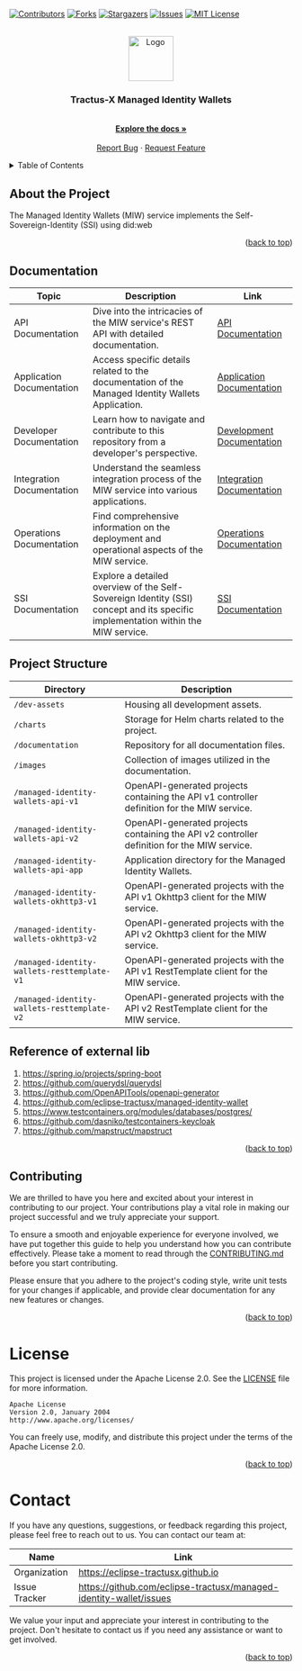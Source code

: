 <a name="readme-top"></a>

<!-- Shields -->
[![Contributors][contributors-shield]][contributors-url]
[![Forks][forks-shield]][forks-url]
[![Stargazers][stars-shield]][stars-url]
[![Issues][issues-shield]][issues-url]
[![MIT License][license-shield]][license-url]



<!-- Caption -->

<br />
<div align="center">
  <a href="https://eclipse-tractusx.github.io/img/logo_tractus-x.svg">
    <img src="https://eclipse-tractusx.github.io/img/logo_tractus-x.svg" alt="Logo" width="80" height="80">
  </a>

<h3 align="center">Tractus-X Managed Identity Wallets</h3>

  <p align="center">
    <br />
        <a href="https://github.com/eclipse-tractusx/managed-identity-wallet/tree/main/cx-ssi-lib/docs"><strong>Explore the docs »</strong></a>
        <br />
    <br />
    <a href="https://github.com/eclipse-tractusx/managed-identity-wallet/issues">Report Bug</a>
    ·
    <a href="https://github.com/eclipse-tractusx/managed-identity-wallet/issues">Request Feature</a>
  </p>
</div>

<!-- TABLE OF CONTENTS -->
<details>
  <summary>Table of Contents</summary>
  <ol>
    <li>
      <a href="#about-the-project">About The Project</a>
    </li>
    <li><a href="#documentation">Documentation</a></li>
    <li><a href="#project-structure">Project Structure</a></li>
    <li><a href="#reference-of-external-lib">Reference of external lib</a></li>
    <li><a href="#contributing">Contributing</a></li>
    <li><a href="#license">License</a></li>
    <li><a href="#contact">Contact</a></li>
  </ol>
</details>

## About the Project

The Managed Identity Wallets (MIW) service implements the Self-Sovereign-Identity (SSI) using did:web

<p align="right">(<a href="#readme-top">back to top</a>)</p>

## Documentation

| Topic                     | Description                                                                                                                      | Link                                                       |
|---------------------------|----------------------------------------------------------------------------------------------------------------------------------|------------------------------------------------------------|
| API Documentation         | Dive into the intricacies of the MIW service's REST API with detailed documentation.                                             | [API Documentation](/documentation/api)                    |
| Application Documentation | Access specific details related to the documentation of the Managed Identity Wallets Application.                                | [Application Documentation](/managed-identity-wallets-app) |
| Developer Documentation   | Learn how to navigate and contribute to this repository from a developer's perspective.                                          | [Development Documentation](/documentation/development)    |
| Integration Documentation | Understand the seamless integration process of the MIW service into various applications.                                        | [Integration Documentation](/documentation/integration)    |
| Operations Documentation  | Find comprehensive information on the deployment and operational aspects of the MIW service.                                     | [Operations Documentation](/documentation/operations)      |
| SSI Documentation         | Explore a detailed overview of the Self-Sovereign Identity (SSI) concept and its specific implementation within the MIW service. | [SSI Documentation](/documentation/ssi)                    |

## Project Structure

| Directory                                   | Description                                                                                 | 
|---------------------------------------------|---------------------------------------------------------------------------------------------|
| `/dev-assets`                               | Housing all development assets.                                                             |
| `/charts`                                   | Storage for Helm charts related to the project.                                             |
| `/documentation`                            | Repository for all documentation files.                                                     |
| `/images`                                   | Collection of images utilized in the documentation.                                         |
| `/managed-identity-wallets-api-v1`          | OpenAPI-generated projects containing the API v1 controller definition for the MIW service. |
| `/managed-identity-wallets-api-v2`          | OpenAPI-generated projects containing the API v2 controller definition for the MIW service. |
| `/managed-identity-wallets-api-app`         | Application directory for the Managed Identity Wallets.                                     |
| `/managed-identity-wallets-okhttp3-v1`      | OpenAPI-generated projects with the API v1 Okhttp3 client for the MIW service.              |
| `/managed-identity-wallets-okhttp3-v2`      | OpenAPI-generated projects with the API v2 Okhttp3 client for the MIW service.              |
| `/managed-identity-wallets-resttemplate-v1` | OpenAPI-generated projects with the API v1 RestTemplate client for the MIW service.         |
| `/managed-identity-wallets-resttemplate-v2` | OpenAPI-generated projects with the API v2 RestTemplate client for the MIW service.         |

## Reference of external lib

1. https://spring.io/projects/spring-boot
2. https://github.com/querydsl/querydsl
3. https://github.com/OpenAPITools/openapi-generator
4. https://github.com/eclipse-tractusx/managed-identity-wallet
5. https://www.testcontainers.org/modules/databases/postgres/
6. https://github.com/dasniko/testcontainers-keycloak
7. https://github.com/mapstruct/mapstruct

<p align="right">(<a href="#readme-top">back to top</a>)</p>


<!-- CONTRIBUTING -->

## Contributing

We are thrilled to have you here and excited about your interest in contributing to our project.
Your contributions play a vital role in making our project successful and we truly appreciate your
support.

To ensure a smooth and enjoyable experience for everyone involved, we have put together this guide
to help you understand how you can contribute effectively. Please take a moment to read through
the [CONTRIBUTING.md](CONTRIBUTING.md) before you start contributing.

Please ensure that you adhere to the project's coding style, write unit tests for your changes if
applicable, and provide clear documentation for any new features or changes.

<p align="right">(<a href="#readme-top">back to top</a>)</p>

<!-- LICENSE -->

# License

This project is licensed under the Apache License 2.0. See the [LICENSE](LICENSE) file for more
information.

```
Apache License
Version 2.0, January 2004
http://www.apache.org/licenses/
```

You can freely use, modify, and distribute this project under the terms of the Apache License 2.0.
<p align="right">(<a href="#readme-top">back to top</a>)</p>


<!-- CONTACT -->

# Contact

If you have any questions, suggestions, or feedback regarding this project, please feel free to
reach out to us. You can contact our team at:

| Name          | Link                                                               |
|---------------|--------------------------------------------------------------------|
| Organization  | https://eclipse-tractusx.github.io                                 |
| Issue Tracker | https://github.com/eclipse-tractusx/managed-identity-wallet/issues |

We value your input and appreciate your interest in contributing to the project. Don't hesitate to
contact us if you need any assistance or want to get involved.

<p align="right">(<a href="#readme-top">back to top</a>)</p>


[contributors-shield]: https://img.shields.io/github/contributors/eclipse-tractusx/managed-identity-wallet.svg?style=for-the-badge

[contributors-url]: https://github.com/eclipse-tractusx/managed-identity-wallet/graphs/contributors

[forks-shield]: https://img.shields.io/github/forks/eclipse-tractusx/managed-identity-wallet.svg?style=for-the-badge

[forks-url]: https://github.com/eclipse-tractusx/managed-identity-wallet/network/members

[stars-shield]: https://img.shields.io/github/stars/eclipse-tractusx/managed-identity-wallet.svg?style=for-the-badge

[stars-url]: https://github.com/eclipse-tractusx/managed-identity-wallet/stargazers

[issues-shield]: https://img.shields.io/github/issues/eclipse-tractusx/managed-identity-wallet.svg?style=for-the-badge

[issues-url]: https://github.com/eclipse-tractusx/managed-identity-wallet/issues

[license-shield]: https://img.shields.io/github/license/eclipse-tractusx/managed-identity-wallet.svg?style=for-the-badge

[license-url]: https://github.com/eclipse-tractusx/managed-identity-wallet/blob/master/LICENSE.txt
